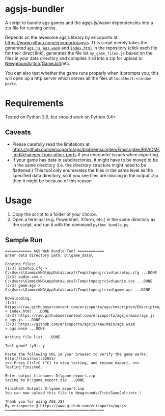 # agsjs-bundler
A script to bundle ags games and the agsjs js/wasm dependencies into a zip file for running online.

Depends on the awesome agsjs library  by ericoporto at https://www.github.com/ericoporto/agsjs. 
This script merely takes the generated [``ags.js``](https://raw.githubusercontent.com/ericoporto/agsjs/main/ags.js), [``ags.wasm``](https://github.com/ericoporto/agsjs/raw/main/ags.wasm) and [``index.html``](https://raw.githubusercontent.com/ericoporto/ags/emscripten/Emscripten/my_game.html) in the repository (click each file for their direct link), generates the file list ``my_game_files.js`` based on the files in your data directory and compiles it all into a zip for upload to [Newgrounds](https://www.newgrounds.com)/[Itch](https://www.itch.io)/[GameJolt](https://www.gamejolt.com)/etc. 

You can also test whether the game runs properly when it prompts you; this will open up a http server which serves all the files at ``localhost:<random port>``.

# Requirements
Tested on Python 3.9, but should work on Python 3.4+

## Caveats
- Please carefully read the limitations at https://github.com/ericoporto/ags/blob/emscripten/Emscripten/README.md#changes-from-other-ports if you encounter issues when exporting.
- If your game has data in subdirectories, it might have to be moved to be in the same directory (i.e. the directory structure might need to be flattened.) This tool only enumerates the files in the same level as the specified data directory, so if you see files are missing in the output .zip then it might be because of this reason.

# Usage
1. Copy the script to a folder of your choice.
2. Open a terminal (e.g. Powershell, XTerm, etc.) in the same directory as the script, and run it with the command ``python bundle.py``.

## Sample Run
```
============ AGS Web Bundle Tool ============
Enter data directory path: D:\game_data\

Copying files:
[1/3] acsetup.cfg > C:\Users\GimmickNG\AppData\Local\Temp\tmpeqjrcivd\acsetup.cfg ...DONE
[2/3] audio.vox > C:\Users\GimmickNG\AppData\Local\Temp\tmpeqjrcivd\audio.vox ...DONE
[3/3] game.ags > C:\Users\GimmickNG\AppData\Local\Temp\tmpeqjrcivd\game.ags ...DONE

Downloading:
[1/3] https://raw.githubusercontent.com/ericoporto/ags/emscripten/Emscripten/my_game.html    > index.html ...DONE
[2/3] https://raw.githubusercontent.com/ericoporto/agsjs/main/ags.js                         > ags.js ...DONE
[3/3] https://github.com/ericoporto/agsjs/raw/main/ags.wasm                                  > ags.wasm ...DONE

Writing file list ...DONE

Test game? [yN]: y

Paste the following URL in your browser to verify the game works: http://localhost:32053/
>>> Press Ctrl+C (^C) to stop testing, and resume export. <<<
Testing finished.

Enter output filename: D:\game_export.zip
Saving to D:\game_export.zip ...DONE

Finished! Output: D:\game_export.zip
You can now upload this file to Newgrounds/Itch/GameJolt/etc.!

Thank you for using AGS JS!
By ericoporto @ https://www.github.com/ericoporto/agsjs
=============================================
```
